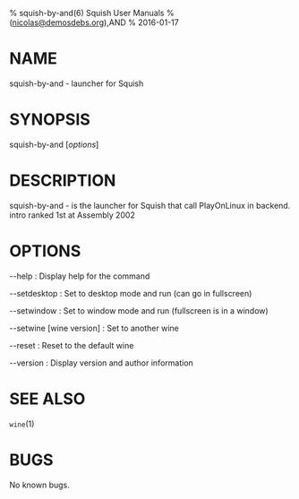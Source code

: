 % squish-by-and(6) Squish User Manuals
%  (nicolas@demosdebs.org),AND
% 2016-01-17

# NAME
squish-by-and - launcher for Squish

# SYNOPSIS
squish-by-and [*options*]

# DESCRIPTION
squish-by-and - is the launcher for Squish that call PlayOnLinux in backend.
intro ranked 1st at Assembly 2002

# OPTIONS
\--help
:   Display help for the command

\--setdesktop
:   Set to desktop mode and run (can go in fullscreen)

\--setwindow
:   Set to window mode and run (fullscreen is in a window)

\--setwine [wine version]
:   Set to another wine

\--reset
:   Reset to the default wine

\--version
:   Display version and author information

# SEE ALSO
`wine`(1)

# BUGS
No known bugs.
